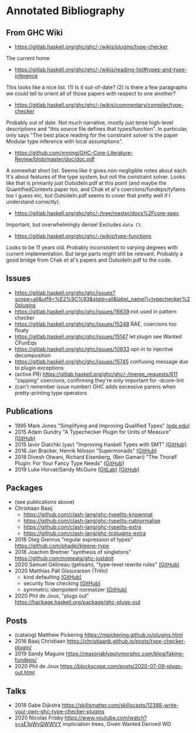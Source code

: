 # Annotated Bibliography

## From GHC Wiki

* https://gitlab.haskell.org/ghc/ghc/-/wikis/plugins/type-checker

The current home

* https://gitlab.haskell.org/ghc/ghc/-/wikis/reading-list#types-and-type-inference

This looks like a nice list. (1) Is it out-of-date? (2) Is there a few paragraphs we could tell to orient all of those papers with respect to one another?

* https://gitlab.haskell.org/ghc/ghc/-/wikis/commentary/compiler/type-checker

Probably out of date. Not much narrative, mostly just terse high-level descriptions and "this source file defines that types/function". In particular, only says "The best place reading for the constraint solver is the paper Modular type inference with local assumptions".

* https://github.com/xnning/GHC-Core-Literature-Review/blob/master/doc/doc.pdf

A somewhat short list. Seems like it gives non-negligible notes about each. It's about features of the type system, but not the constraint solver. Looks like that is primarily just OutsideIn.pdf at this point (and maybe the QuantifiedContexts paper too, and Chak et al's coercions/fundeps/tyfams too I guess etc, but OutsideIn.pdf seems to cover that pretty well if I understand correctly).

* https://gitlab.haskell.org/ghc/ghc/-/tree/master/docs%2Fcore-spec

Important, but overwhelmingly dense! Excludes `data Ct`.

* https://gitlab.haskell.org/ghc/ghc/-/wikis/type-functions

Looks to be 11 years old. Probably inconsistent to varying degrees with current implementation. But large parts might still be relevant. Probably a good bridge from Chak et al's papers and OutsideIn.pdf to the code.

## Issues

  * https://gitlab.haskell.org/ghc/ghc/issues?scope=all&utf8=%E2%9C%93&state=all&label_name[]=typechecker%20plugins
  * https://gitlab.haskell.org/ghc/ghc/issues/16639 not used in pattern checker
  * https://gitlab.haskell.org/ghc/ghc/issues/15248 RAE, coercions too floaty
  * https://gitlab.haskell.org/ghc/ghc/issues/15147 let plugin see Wanted CFunEqs
  * https://gitlab.haskell.org/ghc/ghc/issues/10833 opt-in to injective decomposition
  * https://gitlab.haskell.org/ghc/ghc/issues/15745 confusing message due to plugin exceptions
  * (active PR) https://gitlab.haskell.org/ghc/ghc/-/merge_requests/611 "zapping" coercions, confirming they're only important for -dcore-lint
  * (can't remember issue number) GHC adds excessive parens when pretty-printing type operators

## Publications

  * 1995 Mark Jones "Simplifying and Improving Qualified Types" [(pdx.edu)](http://web.cecs.pdx.edu/~mpj/pubs/improve.html)
  * 2015 Adam Gundry "A Typechecker Plugin for Units of Measure" [(GitHub)](https://github.com/adamgundry/uom-plugin)
  * 2015 Iavor Diatchki (yav) "Improving Haskell Types with SMT" [(GitHub)](https://github.com/yav/type-nat-solver)
  * 2016 Jan Bracker, Henrik Nilsson "Supermonads" [(GitHub)](https://github.com/jbracker/supermonad)
  * 2018 Divesh Otwani, Richard Eisenberg, (Ben Gamari) "The Thoralf Plugin: For Your Fancy Type Needs" [(GitHub)](https://github.com/bgamari/the-thoralf-plugin)
  * 2019 Luke Horvat/Sandy McGuire [(GitLab)](https://gitlab.com/LukaHorvat/simple-effects/-/blob/b5cf92cb7fb529453020f6564ba0aee2c2278791/src/Control/Effects/Plugin.hs) [(GitHub)](https://github.com/polysemy-research/polysemy/tree/4eece51af611e86fd24f2b1c50cfe352b61ff1f5/polysemy-plugin)

## Packages

  * (see publications above)
  * Christiaan Baaij
      * https://github.com/clash-lang/ghc-typelits-knownnat
      * https://github.com/clash-lang/ghc-typelits-natnormalise
      * https://github.com/clash-lang/ghc-typelits-extra
      * https://github.com/clash-lang/ghc-tcplugins-extra
  * 2018 Oleg Grenrus "regular expression of types" https://github.com/phadej/kleene-type
  * 2018 Joachim Breitner "synthesis of singletons" https://github.com/nomeata/ghc-justdoit
  * 2020 Samuel Gélineau (gelisam), "type-level rewrite rules" [(GitHub)](https://hackage.haskell.org/package/typelevel-rewrite-rules)
  * 2020 Matthías Páll Gissurarson (Tritlo)
      * kind defaulting [(GitHub)](https://github.com/Tritlo/kind-default-plugin)
      * security flow checking [(GitHub)](https://github.com/Tritlo/mac-lib-plugin)
      * symmetric idempotent normalizer [(GitHub)](https://github.com/Tritlo/ghc-typelits-extra-sianormalise)
  * 2020 Phil de Joux, "plugs out" https://hackage.haskell.org/package/ghc-plugs-out

## Posts

  * (catalog) Matthew Pickering https://mpickering.github.io/plugins.html
  * 2016 Baaij Christiaan https://christiaanb.github.io/posts/type-checker-plugin/
  * 2019 Sandy Maguire https://reasonablypolymorphic.com/blog/faking-fundeps/
  * 2020 Phil de Joux https://blockscope.com/posts/2020-07-09-plugs-out.html

## Talks

  * 2018 Gabe Dijkstra https://skillsmatter.com/skillscasts/12388-write-your-own-ghc-type-checker-plugins
  * 2020 Nicolas Frisby https://www.youtube.com/watch?v=sE1qWyQWWVY impliciation trees, Given Wanted Derived WD
